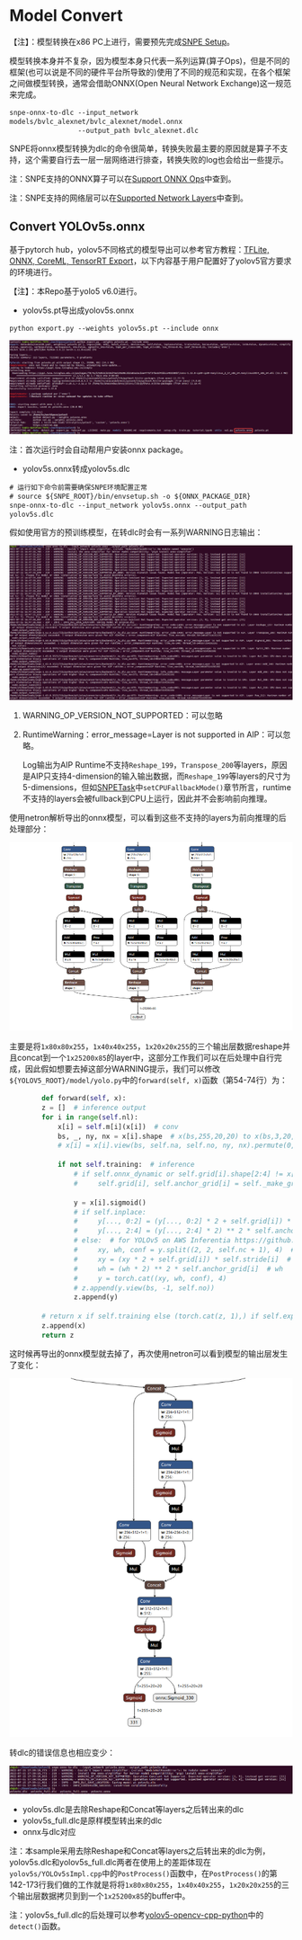 <!--
 * @Description: A tutorial of how to convert an onnx format model(YOLOv5s) to dlc.
 * @version: 2.1
 * @Author: Ricardo Lu<shenglu1202@163.com>
 * @Date: 2022-07-09 11:35:13
 * @LastEditors: Ricardo Lu
 * @LastEditTime: 2023-03-04 07:22:52
-->
# Model Convert

【注】：模型转换在x86 PC上进行，需要预先完成[SNPE Setup](https://developer.qualcomm.com/sites/default/files/docs/snpe/setup.html)。

模型转换本身并不复杂，因为模型本身只代表一系列运算(算子Ops)，但是不同的框架(也可以说是不同的硬件平台所导致的)使用了不同的规范和实现，在各个框架之间做模型转换，通常会借助ONNX(Open Neural Network Exchange)这一规范来完成。 

```Shell
snpe-onnx-to-dlc --input_network models/bvlc_alexnet/bvlc_alexnet/model.onnx
                 --output_path bvlc_alexnet.dlc
```

SNPE将onnx模型转换为dlc的命令很简单，转换失败最主要的原因就是算子不支持，这个需要自行去一层一层网络进行排查，转换失败的log也会给出一些提示。 

注：SNPE支持的ONNX算子可以在[Support ONNX Ops](https://developer.qualcomm.com/sites/default/files/docs/snpe/supported_onnx_ops.html)中查到。

注：SNPE支持的网络层可以在[Supported Network Layers](https://developer.qualcomm.com/sites/default/files/docs/snpe/network_layers.html)中查到。

## Convert YOLOv5s.onnx

基于pytorch hub，yolov5不同格式的模型导出可以参考官方教程：[TFLite, ONNX, CoreML, TensorRT Export](https://github.com/ultralytics/yolov5/issues/251)，以下内容基于用户配置好了yolov5官方要求的环境进行。

【注】：本Repo基于yolo5 v6.0进行。

- yolov5s.pt导出成yolov5s.onnx

```shell
python export.py --weights yolov5s.pt --include onnx
```

![1657878424463](images/1657878424463.png)

注：首次运行时会自动帮用户安装onnx package。

- yolov5s.onnx转成yolov5s.dlc

```shell
# 运行如下命令前需要确保SNPE环境配置正常
# source ${SNPE_ROOT}/bin/envsetup.sh -o ${ONNX_PACKAGE_DIR}
snpe-onnx-to-dlc --input_network yolov5s.onnx --output_path yolov5s.dlc
```

假如使用官方的预训练模型，在转dlc时会有一系列WARNING日志输出：

![1657878856037](images/1657878856037.png)

1. WARNING_OP_VERSION_NOT_SUPPORTED：可以忽略

2. RuntimeWarning：error_message=Layer is not supported in AIP：可以忽略。

   Log输出为AIP Runtime不支持`Reshape_199`，`Transpose_200`等layers，原因是AIP只支持4-dimension的输入输出数据，而`Reshape_199`等layers的尺寸为5-dimensions，但如[SNPETask](./SNPETask.md)中`setCPUFallbackMode()`章节所言，runtime不支持的layers会被fullback到CPU上运行，因此并不会影响前向推理。

使用netron解析导出的onnx模型，可以看到这些不支持的layers为前向推理的后处理部分：

   ![1657879751610](images/1657879751610.png)

主要是将`1x80x80x255`，`1x40x40x255`，`1x20x20x255`的三个输出层数据reshape并且concat到一个`1x25200x85`的layer中，这部分工作我们可以在后处理中自行完成，因此假如想要去掉这部分WARNING提示，我们可以修改`${YOLOV5_ROOT}/model/yolo.py`中的`forward(self, x)`函数（第54-74行）为：

```Python
        def forward(self, x):
        z = []  # inference output
        for i in range(self.nl):
            x[i] = self.m[i](x[i])  # conv
            bs, _, ny, nx = x[i].shape  # x(bs,255,20,20) to x(bs,3,20,20,85)
            # x[i] = x[i].view(bs, self.na, self.no, ny, nx).permute(0, 1, 3, 4, 2).contiguous()

            if not self.training:  # inference
                # if self.onnx_dynamic or self.grid[i].shape[2:4] != x[i].shape[2:4]:
                #     self.grid[i], self.anchor_grid[i] = self._make_grid(nx, ny, i)

                y = x[i].sigmoid()
                # if self.inplace:
                #     y[..., 0:2] = (y[..., 0:2] * 2 + self.grid[i]) * self.stride[i]  # xy
                #     y[..., 2:4] = (y[..., 2:4] * 2) ** 2 * self.anchor_grid[i]  # wh
                # else:  # for YOLOv5 on AWS Inferentia https://github.com/ultralytics/yolov5/pull/2953
                #     xy, wh, conf = y.split((2, 2, self.nc + 1), 4)  # y.tensor_split((2, 4, 5), 4)  # torch 1.8.0
                #     xy = (xy * 2 + self.grid[i]) * self.stride[i]  # xy
                #     wh = (wh * 2) ** 2 * self.anchor_grid[i]  # wh
                #     y = torch.cat((xy, wh, conf), 4)
                # z.append(y.view(bs, -1, self.no))
                z.append(y)

        # return x if self.training else (torch.cat(z, 1),) if self.export else (torch.cat(z, 1), x)
        z.append(x)
        return z
```

这时候再导出的onnx模型就去掉了，再次使用netron可以看到模型的输出层发生了变化：

![1657880094289](images/1657880094289.png)

转dlc的错误信息也相应变少：

![1657880153175](images/1657880153175.png)

- yolov5s.dlc是去除Reshape和Concat等layers之后转出来的dlc
- yolov5s_full.dlc是原样模型转出来的dlc
- onnx与dlc对应

注：本sample采用去除Reshape和Concat等layers之后转出来的dlc为例，yolov5s.dlc和yolov5s_full.dlc两者在使用上的差距体现在`yolov5s/YOLOv5sImpl.cpp`中的`PostProcess()`函数中，在`PostProcess()`的第142-173行我们做的工作就是将将`1x80x80x255`，`1x40x40x255`，`1x20x20x255`的三个输出层数据拷贝到到一个`1x25200x85`的buffer中。

注：yolov5s_full.dlc的后处理可以参考[yolov5-opencv-cpp-python](https://github.com/doleron/yolov5-opencv-cpp-python)中的`detect()`函数。